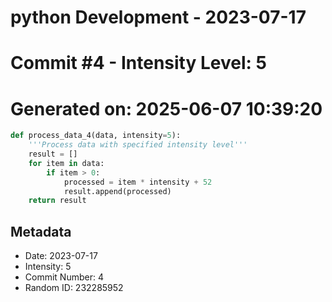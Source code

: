 ﻿# python Development - 2023-07-17
# Commit #4 - Intensity Level: 5
# Generated on: 2025-06-07 10:39:20
```python
def process_data_4(data, intensity=5):
    '''Process data with specified intensity level'''
    result = []
    for item in data:
        if item > 0:
            processed = item * intensity + 52
            result.append(processed)
    return result
```
## Metadata
- Date: 2023-07-17
- Intensity: 5
- Commit Number: 4
- Random ID: 232285952
